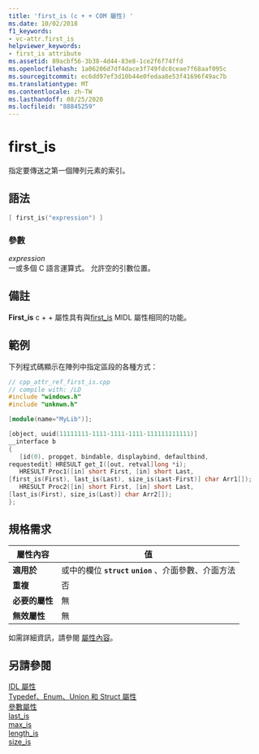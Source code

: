 ```yaml
---
title: 'first_is (c + + COM 屬性) '
ms.date: 10/02/2018
f1_keywords:
- vc-attr.first_is
helpviewer_keywords:
- first_is attribute
ms.assetid: 89acbf56-3b38-4d44-83e8-1ce2f6f74ffd
ms.openlocfilehash: 1a06206d7df4dace3f749fdc8ceae7f68aaf095c
ms.sourcegitcommit: ec6dd97ef3d10b44e0fedaa8e53f41696f49ac7b
ms.translationtype: MT
ms.contentlocale: zh-TW
ms.lasthandoff: 08/25/2020
ms.locfileid: "88845259"
---
```

# <a name="first_is"></a>first_is

指定要傳送之第一個陣列元素的索引。

## <a name="syntax"></a>語法

```cpp
[ first_is("expression") ]
```

### <a name="parameters"></a>參數

*expression*<br/>
一或多個 C 語言運算式。 允許空的引數位置。

## <a name="remarks"></a>備註

**First_is** c + + 屬性具有與[first_is](/windows/win32/Midl/first-is) MIDL 屬性相同的功能。

## <a name="example"></a>範例

下列程式碼顯示在陣列中指定區段的各種方式：

```cpp
// cpp_attr_ref_first_is.cpp
// compile with: /LD
#include "windows.h"
#include "unknwn.h"

[module(name="MyLib")];

[object, uuid(11111111-1111-1111-1111-111111111111)]
__interface b
{
   [id(0), propget, bindable, displaybind, defaultbind,
requestedit] HRESULT get_I([out, retval]long *i);
   HRESULT Proc1([in] short First, [in] short Last,
[first_is(First), last_is(Last), size_is(Last-First)] char Arr1[]);
   HRESULT Proc2([in] short First, [in] short Last,
[last_is(First), size_is(Last)] char Arr2[]);
};
```

## <a name="requirements"></a>規格需求

| 屬性內容 | 值 |
|-|-|
|**適用於**|或中的欄位 **`struct`** **`union`** 、介面參數、介面方法|
|**重複**|否|
|**必要的屬性**|無|
|**無效屬性**|無|

如需詳細資訊，請參閱 [屬性內容](cpp-attributes-com-net.md#contexts)。

## <a name="see-also"></a>另請參閱

[IDL 屬性](idl-attributes.md)<br/>
[Typedef、Enum、Union 和 Struct 屬性](typedef-enum-union-and-struct-attributes.md)<br/>
[參數屬性](parameter-attributes.md)<br/>
[last_is](last-is.md)<br/>
[max_is](max-is.md)<br/>
[length_is](length-is.md)<br/>
[size_is](size-is.md)

